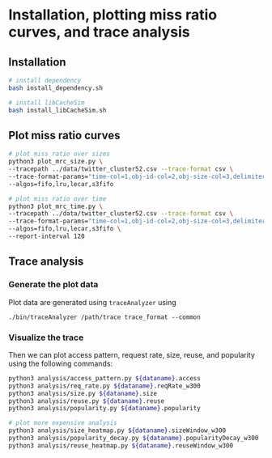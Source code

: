 # Installation, plotting miss ratio curves, and trace analysis

##  Installation 
```bash
# install dependency
bash install_dependency.sh

# install libCacheSim
bash install_libCacheSim.sh
```

## Plot miss ratio curves
```bash
# plot miss ratio over sizes 
python3 plot_mrc_size.py \
--tracepath ../data/twitter_cluster52.csv --trace-format csv \
--trace-format-params="time-col=1,obj-id-col=2,obj-size-col=3,delimiter=,,obj-id-is-num=1" \
--algos=fifo,lru,lecar,s3fifo

# plot miss ratio over time
python3 plot_mrc_time.py \
--tracepath ../data/twitter_cluster52.csv --trace-format csv \
--trace-format-params="time-col=1,obj-id-col=2,obj-size-col=3,delimiter=,,obj-id-is-num=1" \
--algos=fifo,lru,lecar,s3fifo \
--report-interval 120
```

## Trace analysis
### Generate the plot data
Plot data are generated using `traceAnalyzer` using 
```
./bin/traceAnalyzer /path/trace trace_format --common
```

### Visualize the trace
Then we can plot access pattern, request rate, size, reuse, and popularity using the following commands:

```bash
python3 analysis/access_pattern.py ${dataname}.access
python3 analysis/req_rate.py ${dataname}.reqRate_w300
python3 analysis/size.py ${dataname}.size
python3 analysis/reuse.py ${dataname}.reuse
python3 analysis/popularity.py ${dataname}.popularity

# plot more expensive analysis
python3 analysis/size_heatmap.py ${dataname}.sizeWindow_w300
python3 analysis/popularity_decay.py ${dataname}.popularityDecay_w300
python3 analysis/reuse_heatmap.py ${dataname}.reuseWindow_w300
```




